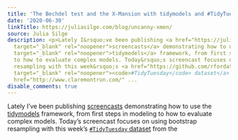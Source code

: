 ```yaml
---
title: 'The Bechdel test and the X-Mansion with tidymodels and #TidyTuesday'
date: '2020-06-30'
linkTitle: https://juliasilge.com/blog/uncanny-xmen/
source: Julia Silge
description: <p>Lately I&rsquo;ve been publishing <a href="https://juliasilge.com/category/tidymodels/"
  target="_blank" rel="noopener">screencasts</a> demonstrating how to use the <a href="https://www.tidymodels.org/"
  target="_blank" rel="noopener">tidymodels</a> framework, from first steps in modeling
  to how to evaluate complex models. Today&rsquo;s screencast focuses on using bootstrap
  resampling with this week&rsquo;s <a href="https://github.com/rfordatascience/tidytuesday"
  target="_blank" rel="noopener"><code>#TidyTuesday</code> dataset</a> from the <a
  href="http://www.claremontrun.com/" ...
disable_comments: true
---
```

<p>Lately I&rsquo;ve been publishing <a href="https://juliasilge.com/category/tidymodels/" target="_blank" rel="noopener">screencasts</a> demonstrating how to use the <a href="https://www.tidymodels.org/" target="_blank" rel="noopener">tidymodels</a> framework, from first steps in modeling to how to evaluate complex models. Today&rsquo;s screencast focuses on using bootstrap resampling with this week&rsquo;s <a href="https://github.com/rfordatascience/tidytuesday" target="_blank" rel="noopener"><code>#TidyTuesday</code> dataset</a> from the <a href="http://www.claremontrun.com/" ...
